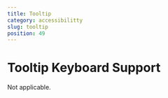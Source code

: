 ```yaml
---
title: Tooltip
category: accessibilitty
slug: tooltip
position: 49
---
```

# Tooltip Keyboard Support

Not applicable.
